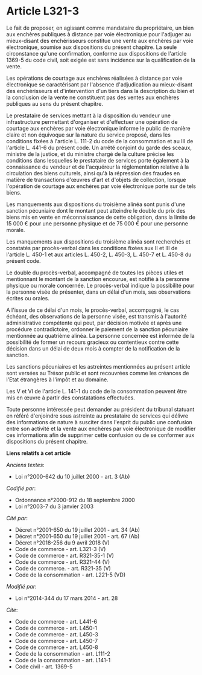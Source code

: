 # Article L321-3

Le fait de proposer, en agissant comme mandataire du propriétaire, un bien aux enchères publiques à distance par voie
électronique pour l'adjuger au mieux-disant des enchérisseurs constitue une vente aux enchères par voie électronique, soumise
aux dispositions du présent chapitre. La seule circonstance qu'une confirmation, conforme aux dispositions de l'article
1369-5 du code civil, soit exigée est sans incidence sur la qualification de la vente. 

Les opérations de courtage aux enchères réalisées à distance par voie électronique se caractérisant par l'absence
d'adjudication au mieux-disant des enchérisseurs et d'intervention d'un tiers dans la description du bien et la conclusion de
la vente ne constituent pas des ventes aux enchères publiques au sens du présent chapitre. 

Le prestataire de services mettant à la disposition du vendeur une infrastructure permettant d'organiser et d'effectuer une
opération de courtage aux enchères par voie électronique informe le public de manière claire et non équivoque sur la nature
du service proposé, dans les conditions fixées à l'article L. 111-2 du code de la consommation et au III de l'article L.
441-6 du présent code. Un arrêté conjoint du garde des sceaux, ministre de la justice, et du ministre chargé de la culture
précise les conditions dans lesquelles le prestataire de services porte également à la connaissance du vendeur et de
l'acquéreur la réglementation relative à la circulation des biens culturels, ainsi qu'à la répression des fraudes en matière
de transactions d'œuvres d'art et d'objets de collection, lorsque l'opération de courtage aux enchères par voie électronique
porte sur de tels biens. 

Les manquements aux dispositions du troisième alinéa sont punis d'une sanction pécuniaire dont le montant peut atteindre le
double du prix des biens mis en vente en méconnaissance de cette obligation, dans la limite de 15 000 € pour une personne
physique et de 75 000 € pour une personne morale. 

Les manquements aux dispositions du troisième alinéa sont recherchés et constatés par procès-verbal dans les conditions
fixées aux II et III de l'article L. 450-1 et aux articles L. 450-2, L. 450-3, L. 450-7 et L. 450-8 du présent code. 

Le double du procès-verbal, accompagné de toutes les pièces utiles et mentionnant le montant de la sanction encourue, est
notifié à la personne physique ou morale concernée. Le procès-verbal indique la possibilité pour la personne visée de
présenter, dans un délai d'un mois, ses observations écrites ou orales. 

A l'issue de ce délai d'un mois, le procès-verbal, accompagné, le cas échéant, des observations de la personne visée, est
transmis à l'autorité administrative compétente qui peut, par décision motivée et après une procédure contradictoire,
ordonner le paiement de la sanction pécuniaire mentionnée au quatrième alinéa. La personne concernée est informée de la
possibilité de former un recours gracieux ou contentieux contre cette décision dans un délai de deux mois à compter de la
notification de la sanction. 

Les sanctions pécuniaires et les astreintes mentionnées au présent article sont versées au Trésor public et sont recouvrées
comme les créances de l'Etat étrangères à l'impôt et au domaine. 

Les V et VI de l'article L. 141-1 du code de la consommation peuvent être mis en œuvre à partir des constatations
effectuées. 

Toute personne intéressée peut demander au président du tribunal statuant en référé d'enjoindre sous astreinte au prestataire
de services qui délivre des informations de nature à susciter dans l'esprit du public une confusion entre son activité et la
vente aux enchères par voie électronique de modifier ces informations afin de supprimer cette confusion ou de se conformer
aux dispositions du présent chapitre.

**Liens relatifs à cet article**

_Anciens textes_:

  - Loi n°2000-642 du 10 juillet 2000 - art. 3 (Ab)

_Codifié par_:

  - Ordonnance n°2000-912 du 18 septembre 2000
  - Loi n°2003-7 du 3 janvier 2003

_Cité par_:

  - Décret n°2001-650 du 19 juillet 2001 - art. 34 (Ab)
  - Décret n°2001-650 du 19 juillet 2001 - art. 67 (Ab)
  - Décret n°2018-256 du 9 avril 2018 (V)
  - Code de commerce - art. L321-3 (V)
  - Code de commerce - art. R321-35-1 (V)
  - Code de commerce - art. R321-44 (V)
  - Code de commerce. - art. R321-35 (V)
  - Code de la consommation - art. L221-5 (VD)

_Modifié par_:

  - Loi n°2014-344 du 17 mars 2014 - art. 28

_Cite_:

  - Code de commerce - art. L441-6
  - Code de commerce - art. L450-1
  - Code de commerce - art. L450-3
  - Code de commerce - art. L450-7
  - Code de commerce - art. L450-8
  - Code de la consommation - art. L111-2
  - Code de la consommation - art. L141-1
  - Code civil - art. 1369-5
